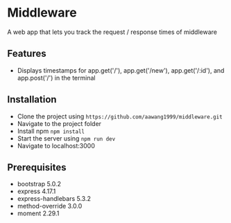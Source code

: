 # Middleware

A web app that lets you track the request / response times of middleware

## Features

- Displays timestamps for app.get('/'), app.get('/new'), app.get('/:id'), and app.post('/') in the terminal

## Installation

- Clone the project using `https://github.com/aawang1999/middleware.git`
- Navigate to the project folder
- Install npm `npm install`
- Start the server using `npm run dev`
- Navigate to localhost:3000

## Prerequisites

- bootstrap 5.0.2
- express 4.17.1
- express-handlebars 5.3.2
- method-override 3.0.0
- moment 2.29.1

